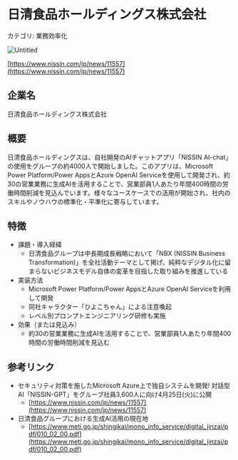 # 日清食品ホールディングス株式会社

カテゴリ: 業務効率化

![Untitled](%E6%97%A5%E6%B8%85%E9%A3%9F%E5%93%81%E3%83%9B%E3%83%BC%E3%83%AB%E3%83%86%E3%82%99%E3%82%A3%E3%83%B3%E3%82%AF%E3%82%99%E3%82%B9%E6%A0%AA%E5%BC%8F%E4%BC%9A%E7%A4%BE%20444904c8b3e148eb998adca660cfe015/Untitled.png)

[https://www.nissin.com/jp/news/11557](https://www.nissin.com/jp/news/11557)

## 企業名

日清食品ホールディングス株式会社

## 概要

日清食品ホールディングスは、自社開発のAIチャットアプリ「NISSIN AI-chat」の使用をグループの約4000人で開始しました。このアプリは、Microsoft Power Platform/Power AppsとAzure OpenAI Serviceを使用して開発され、約30の営業業務に生成AIを活用することで、営業部員1人あたり年間400時間の労働時間削減を見込んでいます。様々なユースケースでの活用が開始され、社内のスキルやノウハウの標準化・平準化に寄与しています。

## 特徴

- 課題・導入経緯
    - 日清食品グループは中長期成長戦略において「NBX (NISSIN Business Transformation)」を全社活動テーマとして掲げ、純粋なデジタル化に留まらないビジネスモデル自体の変革を目指した取り組みを推進している
- 実装方法
    - Microsoft Power Platform/Power AppsとAzure OpenAI Serviceを利用して開発
    - 同社キャラクター「ひよこちゃん」による注意喚起
    - レベル別プロンプトエンジニアリング研修も実施
- 効果（または見込み）
    - 約30の営業業務に生成AIを活用することで、営業部員1人あたり年間400時間の労働時間削減を見込む

## 参考リンク

- セキュリティ対策を施したMicrosoft Azure上で独自システムを開発!
対話型AI「NISSIN-GPT」をグループ社員3,600人に向け4月25日(火)に公開
    - [https://www.nissin.com/jp/news/11557](https://www.nissin.com/jp/news/11557)
- 日清食品グループにおける生成AI活用の現在地
    - [https://www.meti.go.jp/shingikai/mono_info_service/digital_jinzai/pdf/010_02_00.pdf](https://www.meti.go.jp/shingikai/mono_info_service/digital_jinzai/pdf/010_02_00.pdf)